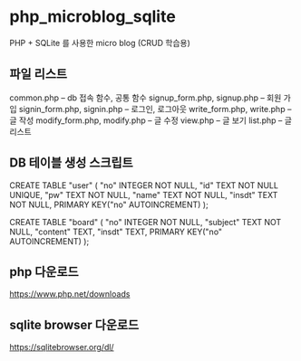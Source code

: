 # php_microblog_sqlite
PHP + SQLite 를 사용한 micro blog (CRUD 학습용)

## 파일 리스트
common.php – db 접속 함수, 공통 함수
signup_form.php, signup.php – 회원 가입
signin_form.php, signin.php – 로그인, 로그아웃
write_form.php, write.php – 글 작성
modify_form.php, modify.php – 글 수정
view.php – 글 보기
list.php – 글 리스트

## DB 테이블 생성 스크립트
CREATE TABLE "user" (
	"no"	INTEGER NOT NULL,
	"id"	TEXT NOT NULL UNIQUE,
	"pw"	TEXT NOT NULL,
	"name"	TEXT NOT NULL,
	"insdt"	TEXT NOT NULL,
	PRIMARY KEY("no" AUTOINCREMENT)
);

CREATE TABLE "board" (
	"no"	INTEGER NOT NULL,
	"subject"	TEXT NOT NULL,
	"content"	TEXT,
	"insdt"	TEXT,
	PRIMARY KEY("no" AUTOINCREMENT)
);

## php 다운로드
https://www.php.net/downloads

## sqlite browser 다운로드
https://sqlitebrowser.org/dl/